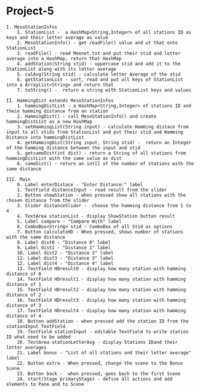 # Project-5

	I. MesoStationInfos
		1. StationList -  a HashMap<String,Integer> of all stations ID as keys and their letter average as value
		2. MesoStationInfo() - get readFile() value and ut that onto StationList
 		3. readFile() - read Meonet.txt and put their stid and letter average into a HashMap, return that HashMap
 		4. addStation(String stid) - uppercase stid and add it to the StationList along with its letter average
 		5. calAvg(String stid) - calculate letter Average of the stid
 		6. getStationList - sort, read and put all keys of StationList into a ArrayList<String> and return that
 		7. toString() -  return a string with StationList keys and values
	
	II. HammingDist extends MesoStationInfos
		1. hammingDistList - a HashMap<String,Integer> of stations ID and theie hamming distance from an station
		2. HammingDist() - call MesoStationInfo() and create hammingDistList as a new HashMap
		3. setHammingList(String input) - calculate Hamming distace from input to all stids from StationList and put their stid and Hamming Distance into hammingDistList
		4. getHammingDist(String input, String stid) -  return an Integer of the hamming distance between the input and stid
		5. getsameDist(int dist) - return a String of all stations from hammingDistList with the same value as dist
		6. sameDist() - return an int[] of the number of stations with the same distance
		
	III. Main
		0. Label enterDistace - "Enter Distance:" label
		1. TextField distanceInput - read result from the slider
		2. Button showStation - when pressed show all stations with the chosen distance from the slider
		3. Slider distanceSlider -  choose the hamming distance from 1 to 4
		4. TextArea stationList - display ShowStation button result
		5. Label compare - "Compare With" label
		6. ComboBox<String> stid - ComboBox of all Stid as options
		7. Button calculateHD - When pressed, shows number of stations with the same distance
		8. Label dist0 - "Distance 0" label
		9. Label dist1 - "Distance 1" label
		10. Label dist2 - "Distance 2" label
		11. Label dist3 - "Distance 3" label
		12. Label dist4 - "Distance 4" label
		13. TextField HDresult0 - display how many station with hamming distance of 0
		14. TextField HDresult1 - display how many station with hamming distance of 1
		15. TextField HDresult2 - display how many station with hamming distance of 2
		16. TextField HDresult3 - display how many station with hamming distance of 3
		17. TextField HDresult4 - display how many station with hamming distance of 4
		18. Button addStation - when pressed add the station ID from the stationInput TextField
		19. TextField stationInput - editable TextField to write station ID what need to be added
		20. TextArea stationLetterAvg - display Stations IDand their letter averages
		21. Label bonus - "List of all stations and their letter average" label
		22. Button extra - When pressed, change the scene to the Bonus Scene
		23. Button back -  when pressed, goes bach to the first Scene
		24. start(Stage primaryStage) - define all actions and add elements to Pane and to Scene
